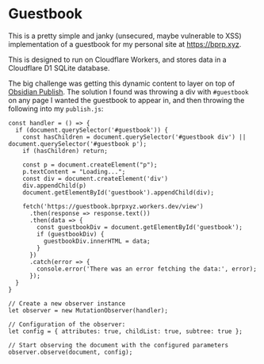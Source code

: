 # Guestbook

This is a pretty simple and janky (unsecured, maybe vulnerable to XSS) implementation
of a guestbook for my personal site at https://bprp.xyz.

This is designed to run on Cloudflare Workers, and stores data in a Cloudflare D1
SQLite database.

The big challenge was getting this dynamic content to layer on top of [Obsidian Publish](https://obsidian.md/publish). The solution I found was throwing a div with `#guestbook` on any page I wanted
the guestbook to appear in, and then throwing the following into my `publish.js`:

```javasacript
const handler = () => {
  if (document.querySelector('#guestbook')) {
    const hasChildren = document.querySelector('#guestbook div') || document.querySelector('#guestbook p');
    if (hasChildren) return;

    const p = document.createElement("p");
    p.textContent = "Loading...";
    const div = document.createElement('div')
    div.appendChild(p)
    document.getElementById('guestbook').appendChild(div);

    fetch('https://guestbook.bprpxyz.workers.dev/view')
      .then(response => response.text())
      .then(data => {
        const guestbookDiv = document.getElementById('guestbook');
        if (guestbookDiv) {
          guestbookDiv.innerHTML = data;
        }
      })
      .catch(error => {
        console.error('There was an error fetching the data:', error);
      });	
  }
}

// Create a new observer instance
let observer = new MutationObserver(handler);

// Configuration of the observer:
let config = { attributes: true, childList: true, subtree: true };

// Start observing the document with the configured parameters
observer.observe(document, config);
```

